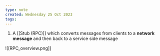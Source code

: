 ```yaml
---
type: note
created: Wednesday 25 Oct 2023
tags: 
---
```

1) A [[Stub (RPC)]] which converts messages from clients to a **network message** and then back to a service side message

![[RPC_overview.png]]